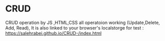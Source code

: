# CRUD
CRUD  operation by JS ,HTML,CSS all operatoion working (Update,Delete, Add, Read), It is also linked to your browser's localstorge
for test :
https://salehrabei.github.io/CRUD-/index.html
